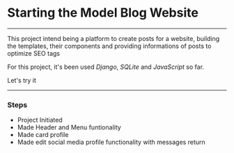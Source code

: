 # Starting the Model Blog Website
<hr>

<p>This project intend being a platform to create posts for a website, building the templates, their components and providing informations of posts to optimize SEO tags</p>

<p>For this project, it's been used <em>Django</em>, <em>SQLite</em> and <em>JavaScript</em> so far.</p>

<p>Let's try it</p>

<hr>

### Steps

* Project Initiated
* Made Header and Menu funtionality
* Made card profile
* Made edit social media profile functionality with messages return